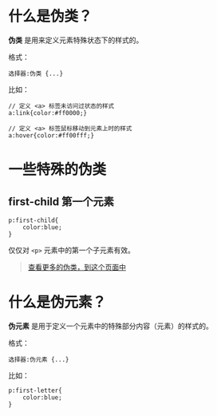 # 什么是伪类？

**伪类** 是用来定义元素特殊状态下的样式的。

格式：

```
选择器:伪类 {...}
```

比如：

```
// 定义 <a> 标签未访问过状态的样式
a:link{color:#ff0000;}

// 定义 <a> 标签鼠标移动到元素上时的样式
a:hover{color:#ff00fff;}
```

# 一些特殊的伪类

## first-child 第一个元素

```
p:first-child{
    color:blue;
}
```

仅仅对 `<p>` 元素中的第一个子元素有效。

> [查看更多的伪类，到这个页面中](https://www.runoob.com/css/css-pseudo-classes.html)


# 什么是伪元素？

**伪元素** 是用于定义一个元素中的特殊部分内容（元素）的样式的。

格式：

```
选择器:伪元素 {...}
```

比如：

```
p:first-letter{
    color:blue;
}
```




